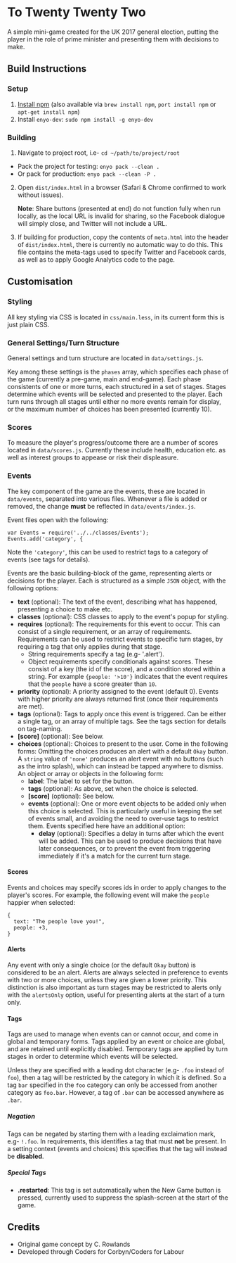 # To Twenty Twenty Two
A simple mini-game created for the UK 2017 general election, putting the player in the role of prime minister and presenting them with decisions to make.

## Build Instructions
### Setup
1. [Install npm](https://www.npmjs.com) (also available via `brew install npm`, `port install npm` or `apt-get install npm`)
2. Install `enyo-dev`: `sudo npm install -g enyo-dev`

### Building
1. Navigate to project root, i.e- `cd ~/path/to/project/root`
  * Pack the project for testing: `enyo pack --clean .`
  * Or pack for production: `enyo pack --clean -P .`
2. Open `dist/index.html` in a browser (Safari & Chrome confirmed to work without issues).

   **Note**: Share buttons (presented at end) do not function fully when run locally, as the local URL is invalid for sharing, so the Facebook dialogue will simply close, and Twitter will not include a URL.
3. If building for production, copy the contents of `meta.html` into the header of `dist/index.html`, there is currently no automatic way to do this. This file contains the meta-tags used to specify Twitter and Facebook cards, as well as to apply Google Analytics code to the page.

## Customisation
### Styling
All key styling via CSS is located in `css/main.less`, in its current form this is just plain CSS.

### General Settings/Turn Structure
General settings and turn structure are located in `data/settings.js`.

Key among these settings is the `phases` array, which specifies each phase of the game (currently a pre-game, main and end-game). Each phase consistents of one or more turns, each structured in a set of stages. Stages determine which events will be selected and presented to the player. Each turn runs through all stages until either no more events remain for display, or the maximum number of choices has been presented (currently 10).

### Scores
To measure the player's progress/outcome there are a number of scores located in `data/scores.js`. Currently these include health, education etc. as well as interest groups to appease or risk their displeasure.

### Events
The key component of the game are the events, these are located in `data/events`, separated into various files. Whenever a file is added or removed, the change **must** be reflected in `data/events/index.js`.

Event files open with the following:
```
var	Events = require('../../classes/Events');
Events.add('category', {
```
Note the `'category'`, this can be used to restrict tags to a category of events (see tags for details).

Events are the basic building-block of the game, representing alerts or decisions for the player. Each is structured as a simple `JSON` object, with the following options:

* **text** (optional): The text of the event, describing what has happened, presenting a choice to make etc.
* **classes** (optional): CSS classes to apply to the event's popup for styling.
* **requires** (optional): The requirements for this event to occur. This can consist of a single requirement, or an array of requirements. Requirements can be used to restrict events to specific turn stages, by requiring a tag that only applies during that stage.
  * String requirements specify a tag (e.g- '.alert').
  * Object requirements specify conditionals against scores. These consist of a key (the id of the score), and a condition stored within a string. For example `{people: '>10'}` indicates that the event requires that the `people` have a score greater than `10`.
* **priority** (optional): A priority assigned to the event (default 0). Events with higher priority are always returned first (once their requirements are met).
* **tags** (optional): Tags to apply once this event is triggered. Can be either a single tag, or an array of multiple tags. See the tags section for details on tag-naming.
* **[score]** (optional): See below.
* **choices** (optional): Choices to present to the user. Come in the following forms:
  Omitting the choices produces an alert with a default `Okay` button.
  A `string` value of `'none'` produces an alert event with no buttons (such as the intro splash), which can instead be tapped anywhere to dismiss.
  An object or array or objects in the following form:
    * **label**: The label to set for the button.
    * **tags** (optional): As above, set when the choice is selected.
    * **[score]** (optional): See below.
    * **events** (optional): One or more event objects to be added only when this choice is selected. This is particularly useful in keeping the set of events small, and avoiding the need to over-use tags to restrict them. Events specified here have an additional option:
      * **delay** (optional): Specifies a delay in turns after which the event will be added. This can be used to produce decisions that have later consequences, or to prevent the event from triggering immediately if it's a match for the current turn stage.

#### Scores
Events and choices may specify scores ids in order to apply changes to the player's scores. For example, the following event will make the `people` happier when selected:
```
{
  text: "The people love you!",
  people: +3,
}
```

#### Alerts
Any event with only a single choice (or the default `Okay` button) is considered to be an alert. Alerts are always selected in preference to events with two or more choices, unless they are given a lower priority. This distinction is also important as turn stages may be restricted to alerts only with the `alertsOnly` option, useful for presenting alerts at the start of a turn only.

#### Tags
Tags are used to manage when events can or cannot occur, and come in global and temporary forms. Tags applied by an event or choice are global, and are retained until explicitly disabled. Temporary tags are applied by turn stages in order to determine which events will be selected.

Unless they are specified with a leading dot character (e.g- `.foo` instead of `foo`), then a tag will be restricted by the category in which it is defined. So a tag `bar` specified in the `foo` category can only be accessed from another category as `foo.bar`. However, a tag of `.bar` can be accessed anywhere as `.bar`.

##### Negation
Tags can be negated by starting them with a leading exclaimation mark, e.g- `!.foo`. In requirements, this identifies a tag that must **not** be present. In a setting context (events and choices) this specifies that the tag will instead be **disabled**.

##### Special Tags
* **.restarted**: This tag is set automatically when the New Game button is pressed, currently used to suppress the splash-screen at the start of the game.

## Credits
* Original game concept by C. Rowlands
* Developed through Coders for Corbyn/Coders for Labour

